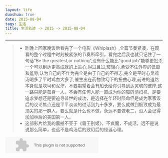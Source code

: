 ```yaml
---
layout: life
duoshuo: true
date: 2015-08-04
tags: 生活
title: 生活轨迹 -> 2015 -> 2015-08-04
---
```


*******

> * 昨晚上回家晚饭后看完了一个电影《Whiplash》,全篇节奏紧凑，在观看的整个过程中时刻被紧张的节奏所牵引，看完之后我也就只记住了一句话“Be the greatest,or nothing”,没有什么能比"good job"能够更抿杀一个可以到达更高成就的上进心,得过且过,玻璃心,承受不住外界的诋毁和羞辱,认为自己的不作为完全是由于自己的不得志,完全是平时心灵鸡汤喝多了平时鸡血大多了,催生出在药物致幻下的扭曲心理,前进的道路本身就是坎坷和泥泞，不要期望着会有船长给你引导到达灵魂的彼岸,这一路只能是孤身一人，不会有任何人能一直成为你的障碍清扫机，是要追求梦想还是要追寻普世的成功，是选择在年轻时陨命但是成为家家饭后的议论焦点还是平平淡淡的过活到九十多岁，要么就做到极致成为最顶尖的那一群人，要么就是什么也不做，永远不要做老二，没人会记得加加林后的美国第一人。
> * 这部影片给我的震撼不亚于《霸王别姬》，不疯魔，不成活，远不是说说那么简单，也远不是鸡汤后的致幻后的怪诞心理。

<embed src="http://music.163.com/style/swf/widget.swf?sid=29577003&type=2&auto=1&width=278&height=32" width="298" height="52"  allowNetworking="all"></embed>

